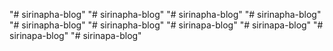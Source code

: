 "# sirinapha-blog" 
"# sirinapha-blog" 
"# sirinapha-blog" 
"# sirinapha-blog" 
"# sirinapha-blog" 
"# sirinapha-blog" 
"# sirinapa-blog" 
"# sirinapa-blog" 
"# sirinapa-blog" 
"# sirinapa-blog" 
